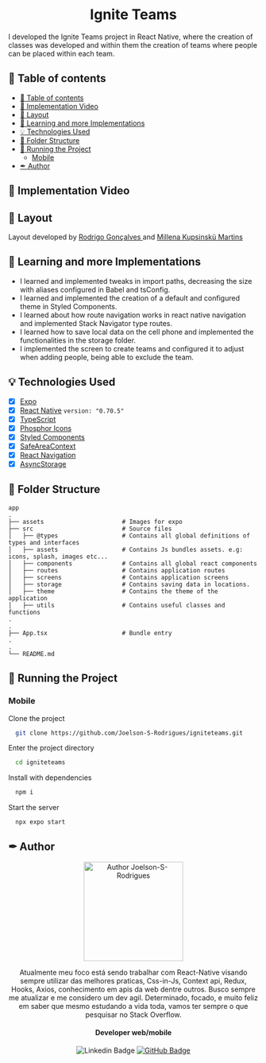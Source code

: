 <p align="center">
  
  <h1 align="center">Ignite Teams</h1>

I developed the Ignite Teams project in React Native, where the creation of classes was developed and within them the creation of teams where people can be placed within each team.

</p>

## 🧭 Table of contents

- [🧭 Table of contents](#-table-of-contents)
- [🎥 Implementation Video](#-implementation-video)
- [🎨 Layout](#-layout)
- [👏 Learning and more Implementations](#-learning-and-more-implementations)
- [💡 Technologies Used](#-technologies-used)
- [📂 Folder Structure](#-folder-structure)
- [🚀 Running the Project](#-running-the-project)
  - [Mobile](#mobile)
- [✒ Author](#-author)

## 🎥 Implementation Video


## 🎨 Layout

Layout developed by [Rodrigo Gonçalves ](https://www.linkedin.com/in/rodrigo-goncalves-santana/) and [Millena Kupsinskü Martins](https://www.linkedin.com/in/millenakmartins/)

## 👏 Learning and more Implementations

- I learned and implemented tweaks in import paths, decreasing the size with aliases configured in Babel and tsConfig.
- I learned and implemented the creation of a default and configured theme in Styled Components.
- I learned about how route navigation works in react native navigation and implemented Stack Navigator type routes.
- I learned how to save local data on the cell phone and implemented the functionalities in the storage folder.
- I implemented the screen to create teams and configured it to adjust when adding people, being able to exclude the team.

## 💡 Technologies Used

- [x] [Expo](https://docs.expo.dev/)
- [x] [React Native](https://reactnative.dev/) `version: "0.70.5"`
- [x] [TypeScript](https://www.typescriptlang.org/)
- [x] [Phosphor Icons](https://github.com/duongdev/phosphor-react-native)
- [x] [Styled Components](https://styled-components.com/)
- [x] [SafeAreaContext](https://docs.expo.dev/versions/latest/sdk/safe-area-context/)
- [x] [React Navigation](https://reactnavigation.org/)
- [x] [AsyncStorage](https://docs.expo.dev/versions/latest/sdk/async-storage/)

## 📂 Folder Structure

```plainText
app
.
├── assets                      # Images for expo
├── src                         # Source files
│   ├── @types                  # Contains all global definitions of types and interfaces
│   ├── assets                  # Contains Js bundles assets. e.g: icons, splash, images etc...
│   ├── components              # Contains all global react components
│   ├── routes                  # Contains application routes
│   ├── screens                 # Contains application screens
│   ├── storage                 # Contains saving data in locations.
│   ├── theme                   # Contains the theme of the application
│   ├── utils                   # Contains useful classes and functions
.
.
├── App.tsx                     # Bundle entry
.
.
└── README.md
```

## 🚀 Running the Project

<!-- ### Back-end

Clone the project

```bash
  git clone https://link-para-o-projeto
```

Enter the project directory

```bash
  cd my-project
```

Install with dependencies

```bash
  npm install
```

Start the server

```bash
  npm run start
```

### Front-end Web

Clone the project

```bash
  git clone https://link-para-o-projeto
```

Enter the project directory

```bash
  cd my-project
```

Install with dependencies

```bash
  npm install
```

Start the server

```bash
  npm run start
``` -->

### Mobile

Clone the project

```bash
  git clone https://github.com/Joelson-S-Rodrigues/igniteteams.git
```

Enter the project directory

```bash
  cd igniteteams
```

Install with dependencies

```bash
  npm i
```

Start the server

```bash
  npx expo start
```


## ✒ Author

<p align="center">
  <a href="https://github.com/Joelson-S-Rodrigues/igniteteams">
    <img width="200px"  alt="Author Joelson-S-Rodrigues" title="" src="https://avatars.githubusercontent.com/u/96163577?v=4" />
  </a>
  
  <p align="center">
 Atualmente meu foco está sendo trabalhar com React-Native visando sempre utilizar das melhores praticas, Css-in-Js, Context api, Redux, Hooks, Axios, conhecimento em apis da web dentre outros.
 Busco sempre me atualizar e me considero um dev agil. 
 Determinado, focado, e muito feliz em saber que mesmo estudando a vida toda, vamos ter sempre o que pesquisar no Stack Overflow.</p>

  <h4 align="center">
  Developer web/mobile
  </h4>
</p>

<div align="center">

![Linkedin Badge](https://img.shields.io/badge/-LinkedIn-1f6feb?style=flat-square&logo=Linkedin&logoColor=white&link=https://www.linkedin.com/in/joelson-rodrigues-896004227/)
[![GitHub Badge](https://img.shields.io/badge/-GitHub-1f6feb?style=flat-square&logo=GitHub&logoColor=white&link=https://github.com/VagnerNerves)](https://github.com/Joelson-S-Rodrigues)

</div>
